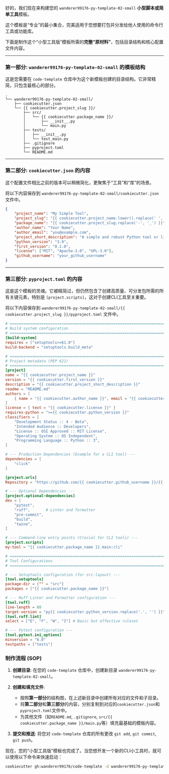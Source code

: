 好的，我们现在来构建您的 `wanderer99176-py-template-02-small` **小型脚本或简单工具**模板。

这个模板是“专业”的最小集合，完美适用于您想要打包并分发给他人使用的命令行工具或功能库。

下面是制作这个“小型工具版”模板所需的**完整“原材料”**，包括目录结构和核心配置文件内容。

-----

### **第一部分: `wanderer99176-py-template-02-small` 的模板结构**

这是您需要在 `code-template` 仓库中为这个新模板创建的目录结构。它非常精简，只包含最核心的部分。

```
.
└── wanderer99176-py-template-02-small/
    ├── cookiecutter.json
    └── {{ cookiecutter.project_slug }}/
        ├── src/
        │   └── {{ cookiecutter.package_name }}/
        │       ├── __init__.py
        │       └── main.py
        ├── tests/
        │   ├── __init__.py
        │   └── test_main.py
        ├── .gitignore
        ├── pyproject.toml
        └── README.md
```

-----

### **第二部分: `cookiecutter.json` 的内容**

这个配置文件相比之前的版本可以稍微简化，更聚焦于“工具”和“库”的场景。

将以下内容保存到 `wanderer99176-py-template-02-small/cookiecutter.json` 文件中。

```json
{
    "project_name": "My Simple Tool",
    "project_slug": "{{ cookiecutter.project_name.lower().replace(' ', '-') }}",
    "package_name": "{{ cookiecutter.project_slug.replace('-', '_') }}",
    "author_name": "Your Name",
    "author_email": "you@example.com",
    "project_short_description": "A simple and robust Python tool or library.",
    "python_version": "3.9",
    "first_version": "0.1.0",
    "license": ["MIT", "Apache-2.0", "GPL-3.0"],
    "github_username": "your_github_username"
}
```

-----

### **第三部分: `pyproject.toml` 的内容**

这是这个模板的灵魂。它被精简过，但仍然包含了创建高质量、可分发包所需的所有关键元素，特别是 `[project.scripts]`，这对于创建CLI工具至关重要。

将以下内容保存到 `wanderer99176-py-template-02-small/{{ cookiecutter.project_slug }}/pyproject.toml` 文件中。

```toml
# ==============================================================================
# Build system configuration
# ==============================================================================
[build-system]
requires = ["setuptools>=61.0"]
build-backend = "setuptools.build_meta"

# ==============================================================================
# Project metadata (PEP 621)
# ==============================================================================
[project]
name = "{{ cookiecutter.project_name }}"
version = "{{ cookiecutter.first_version }}"
description = "{{ cookiecutter.project_short_description }}"
readme = "README.md"
authors = [
    { name = "{{ cookiecutter.author_name }}", email = "{{ cookiecutter.author_email }}" },
]
license = { text = "{{ cookiecutter.license }}" }
requires-python = ">={{ cookiecutter.python_version }}"
classifiers = [
    "Development Status :: 4 - Beta",
    "Intended Audience :: Developers",
    "License :: OSI Approved :: MIT License",
    "Operating System :: OS Independent",
    "Programming Language :: Python :: 3",
]

# --- Production Dependencies (Example for a CLI tool) ---
dependencies = [
    "click"
]

[project.urls]
Repository = "https://github.com/{{ cookiecutter.github_username }}/{{ cookiecutter.project_slug }}"

# --- Optional Dependencies ---
[project.optional-dependencies]
dev = [
    "pytest",
    "ruff",       # Linter and formatter
    "pre-commit",
    "build",
    "twine",
]

# --- Command-line entry points (Crucial for CLI tools) ---
[project.scripts]
my-tool = "{{ cookiecutter.package_name }}.main:cli"

# ==============================================================================
# Tool Configurations
# ==============================================================================

# --- Setuptools configuration (for src-layout) ---
[tool.setuptools]
package-dir = {"" = "src"}
packages = ["{{ cookiecutter.package_name }}"]

# --- Ruff Linter and Formatter configuration ---
[tool.ruff]
line-length = 88
target-version = "py{{ cookiecutter.python_version.replace('.', '') }}"
[tool.ruff.lint]
select = ["E", "F", "W", "I"] # Basic but effective ruleset

# --- Pytest configuration ---
[tool.pytest.ini_options]
minversion = "6.0"
testpaths = ["tests"]
```

### **制作流程 (SOP)**

1.  **创建目录**:
    在您的 `code-template` 仓库中，创建新目录 `wanderer99176-py-template-02-small`。

2.  **创建和填充文件**:

      * 按照**第一部分**的结构图，在上述新目录中创建所有对应的文件和子目录。
      * 将**第二部分**和**第三部分**的内容，分别复制到对应的`cookiecutter.json`和`pyproject.toml`文件中。
      * 为其他文件（如`README.md`, `.gitignore`, `src/{{ cookiecutter.package_name }}/main.py`等）填充最基础的模板内容。

3.  **提交和推送**:
    将您对 `code-template` 仓库的所有更改 `git add`, `git commit`, `git push`。

现在，您的“小型工具版”模板也完成了。当您想开发一个新的CLI小工具时，就可以使用以下命令来快速启动：

```bash
cookiecutter gh:wanderer99176/code-template -d wanderer99176-py-template-02-small
```